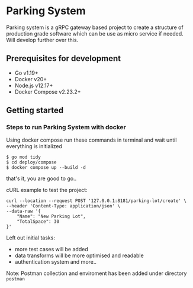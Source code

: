# Parking System

Parking system is a gRPC gateway based project to create a structure of production grade software which can be use as micro service if needed. Will develop further over this.

## Prerequisites for development

- Go v1.19+
- Docker v20+
- Node.js v12.17+
- Docker Compose v2.23.2+

## Getting started

### Steps to run Parking System with docker

Using docker compose run these commands in terminal and wait until everything is initialized

```
$ go mod tidy
$ cd deploy/compose
$ docker compose up --build -d
```

that's it, you are good to go..

cURL example to test the project:
```
curl --location --request POST '127.0.0.1:8181/parking-lot/create' \
--header 'Content-Type: application/json' \
--data-raw '{
    "Name": "New Parking Lot",
    "TotalSpace": 30
}'
```
Left out initial tasks:
- more test cases will be added
- data transforms will be more optimised and readable
- authentication system and more..
 
Note: Postman collection and enviroment has been added under directory `postman`